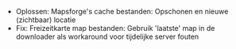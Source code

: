 - Oplossen: Mapsforge's cache bestanden: Opschonen en nieuwe (zichtbaar) locatie
- Fix: Freizeitkarte map bestanden: Gebruik 'laatste' map in de downloader als workaround voor tijdelijke server fouten
